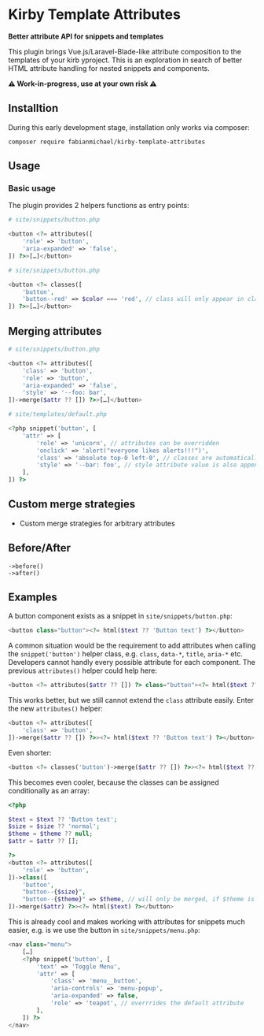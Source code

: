 # Kirby Template Attributes

**Better attribute API for snippets and templates**

This plugin brings Vue.js/Laravel-Blade-like attribute composition to the templates of your kirb yproject. This is an exploration in search of better HTML attribute handling for nested snippets and components.

**⚠️ Work-in-progress, use at your own risk ⚠️**

## Installtion

During this early development stage, installation only works via composer:

```
composer require fabianmichael/kirby-template-attributes
```

## Usage

### Basic usage

The plugin provides 2 helpers functions as entry points:

```php
# site/snippets/button.php

<button <?= attributes([
	'role' => 'button',
	'aria-expanded' => 'false',
]) ?>>[…]</button>
```

```php
# site/snippets/button.php

<button <?= classes([
	'button',
	'button--red' => $color === 'red', // class will only appear in class attribute, if condition is true
]) ?>>[…]</button>
```

## Merging attributes

```php
# site/snippets/button.php

<button <?= attributes([
	'class' => 'button',
	'role' => 'button',
	'aria-expanded' => 'false',
	'style' => '--foo: bar',
])->merge($attr ?? []) ?>>[…]</button>

# site/templates/default.php

<?php snippet('button', [
	'attr' => [
		'role' => 'unicorn', // attributes can be overridden
		'onclick' => 'alert("everyone likes alerts!!!")',
		'class' => 'absolute top-0 left-0', // classes are automatically appended to the existing attribute value
		'style' => '--bar: foo', // style attribute value is also appended to the original value
	],
]) ?>
```

## Custom merge strategies

- Custom merge strategies for arbitrary attributes


## Before/After

```
->before()
->after()
```

## Examples

A button component exists as a snippet in `site/snippets/button.php`:

```php
<button class="button"><?= html($text ?? 'Button text') ?></button>
```

A common situation would be the requirement to add attributes when calling the `snippet('button')` helper class, e.g. `class`, `data-*`, `title`, `aria-*` etc. Developers cannot handly every possible attribute for each component. The previous `attributes()` helper could help here:

```php
<button <?= attributes($attr ?? []) ?> class="button"><?= html($text ?? 'Button text') ?></button>
```

This works better, but we still cannot extend the `class` attribute easily. Enter the new `attributes()` helper:

```php
<button <?= attributes([
    'class' => 'button',
])->merge($attr ?? []) ?>><?= html($text ?? 'Button text') ?></button>
```

Even shorter:

```php
<button <?= classes('button')->merge($attr ?? []) ?>><?= html($text ?? 'Button text') ?></button>
```

This becomes even cooler, because the classes can be assigned conditionally as an array:

```php
<?php

$text = $text ?? 'Button text';
$size = $size ?? 'normal';
$theme = $theme ?? null;
$attr = $attr ?? [];

?>
<button <?= attributes([
    'role' => 'button',
])->class([
    'button',
    "button--{$size}",
    "button--{$theme}" => $theme, // will only be merged, if $theme is trueish
])->merge($attr) ?>><?= html($text) ?></button>
```

This is already cool and makes working with attributes for snippets much easier, e.g. is we use the button in `site/snippets/menu.php`:

```php
<nav class="menu">
    […]
    <?php snippet('button', [
        'text' => 'Toggle Menu',
        'attr' => [
            'class' => 'menu__button',
            'aria-controls' => 'menu-popup',
            'aria-expanded' => false,
            'role' => 'teapot', // overrrides the default attribute
        ],
    ]) ?>
</nav>
```
